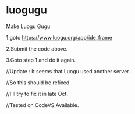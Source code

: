 # luogugu
Make Luogu Gugu


1.goto https://www.luogu.org/app/ide_frame

2.Submit the code above.

3.Goto step 1 and do it again.

//Update : It seems that Luogu used another server.

//So this should be refixed.

//I'll try to fix it in late Oct. 

//Tested on CodeVS,Available.
